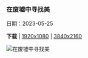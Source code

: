 ### 在废墟中寻找美

日期：2023-05-25

**下载**  |  [1920x1080](https://cn.bing.com/th?id=OHR.WatSriSawai_ZH-CN7688908090_1920x1080.jpg)  |  [3840x2160](https://cn.bing.com/th?id=OHR.WatSriSawai_ZH-CN7688908090_UHD.jpg)

![在废墟中寻找美](https://cn.bing.com/th?id=OHR.WatSriSawai_ZH-CN7688908090_1920x1080.jpg "西沙瓦寺，素可泰历史公园，泰国 (© Casper1774 Studio/Shutterstock)")

